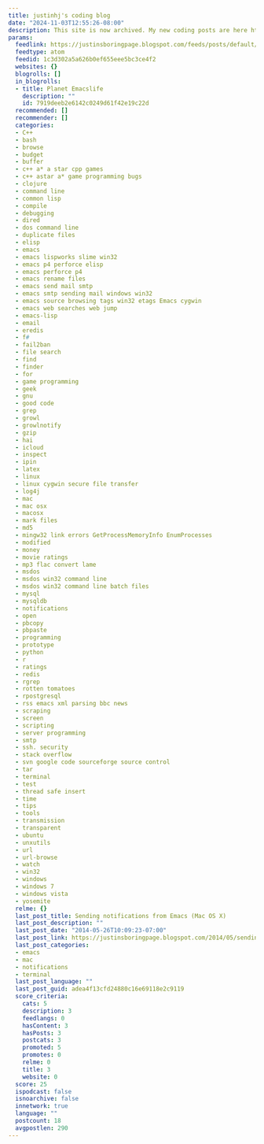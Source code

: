 ```yaml
---
title: justinhj's coding blog
date: "2024-11-03T12:55:26-08:00"
description: This site is now archived. My new coding posts are here http://justinhj.github.io
params:
  feedlink: https://justinsboringpage.blogspot.com/feeds/posts/default/-/emacs
  feedtype: atom
  feedid: 1c3d302a5a626b0ef655eee5bc3ce4f2
  websites: {}
  blogrolls: []
  in_blogrolls:
  - title: Planet Emacslife
    description: ""
    id: 7919deeb2e6142c0249d61f42e19c22d
  recommended: []
  recommender: []
  categories:
  - C++
  - bash
  - browse
  - budget
  - buffer
  - c++ a* a star cpp games
  - c++ astar a* game programming bugs
  - clojure
  - command line
  - common lisp
  - compile
  - debugging
  - dired
  - dos command line
  - duplicate files
  - elisp
  - emacs
  - emacs lispworks slime win32
  - emacs p4 perforce elisp
  - emacs perforce p4
  - emacs rename files
  - emacs send mail smtp
  - emacs smtp sending mail windows win32
  - emacs source browsing tags win32 etags Emacs cygwin
  - emacs web searches web jump
  - emacs-lisp
  - email
  - eredis
  - f#
  - fail2ban
  - file search
  - find
  - finder
  - for
  - game programming
  - geek
  - gnu
  - good code
  - grep
  - growl
  - growlnotify
  - gzip
  - hai
  - icloud
  - inspect
  - ipin
  - latex
  - linux
  - linux cygwin secure file transfer
  - log4j
  - mac
  - mac osx
  - macosx
  - mark files
  - md5
  - mingw32 link errors GetProcessMemoryInfo EnumProcesses
  - modified
  - money
  - movie ratings
  - mp3 flac convert lame
  - msdos
  - msdos win32 command line
  - msdos win32 command line batch files
  - mysql
  - mysqldb
  - notifications
  - open
  - pbcopy
  - pbpaste
  - programming
  - prototype
  - python
  - r
  - ratings
  - redis
  - rgrep
  - rotten tomatoes
  - rpostgresql
  - rss emacs xml parsing bbc news
  - scraping
  - screen
  - scripting
  - server programming
  - smtp
  - ssh. security
  - stack overflow
  - svn google code sourceforge source control
  - tar
  - terminal
  - test
  - thread safe insert
  - time
  - tips
  - tools
  - transmission
  - transparent
  - ubuntu
  - unxutils
  - url
  - url-browse
  - watch
  - win32
  - windows
  - windows 7
  - windows vista
  - yosemite
  relme: {}
  last_post_title: Sending notifications from Emacs (Mac OS X)
  last_post_description: ""
  last_post_date: "2014-05-26T10:09:23-07:00"
  last_post_link: https://justinsboringpage.blogspot.com/2014/05/sending-notifications-from-emacs.html
  last_post_categories:
  - emacs
  - mac
  - notifications
  - terminal
  last_post_language: ""
  last_post_guid: adea4f13cfd24880c16e69118e2c9119
  score_criteria:
    cats: 5
    description: 3
    feedlangs: 0
    hasContent: 3
    hasPosts: 3
    postcats: 3
    promoted: 5
    promotes: 0
    relme: 0
    title: 3
    website: 0
  score: 25
  ispodcast: false
  isnoarchive: false
  innetwork: true
  language: ""
  postcount: 18
  avgpostlen: 290
---
```

